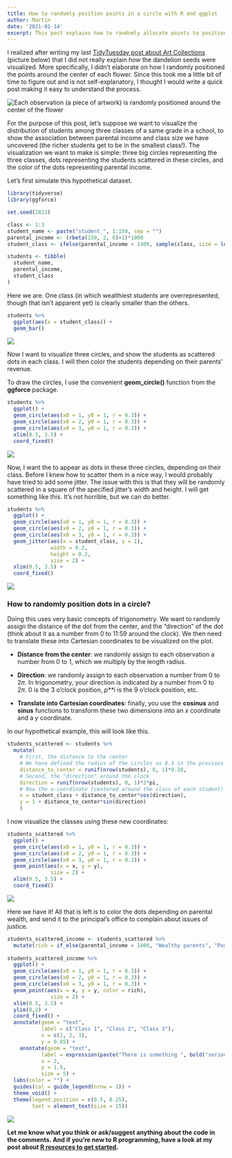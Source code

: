 ```yaml
---
title: How to randomly position points in a circle with R and ggplot
author: Martin
date: '2021-01-14'
excerpt: This post explains how to randomly allocate points to positions on a disk using R, for the purpose of various data visualizations.
---
```


I realized after writing my last [TidyTuesday post about Art
Collections](https://martindevaux.com/2021/01/tidytuesday-art-collections/)
(picture below) that I did not really explain how the dandelion seeds
were visualized. More specifically, I didn’t elaborate on how I randomly
positioned the points around the center of each flower. Since this took
me a little bit of time to figure out and is not self-explanatory, I
thought I would write a quick post making it easy to understand the
process.

![Each observation (a piece of artwork) is randomly positioned around
the center of the
flower](https://res.cloudinary.com/dt1gua70y/image/upload/v1610553394/tidytuesday_01_12_f6ywny.png)

For the purpose of this post, let’s suppose we want to visualize the
distribution of students among three classes of a same grade in a
school, to show the association between parental income and class size
we have uncovered (the richer students get to be in the smallest
class!). The visualization we want to make is simple: three big circles
representing the three classes, dots representing the students scattered
in these circles, and the color of the dots representing parental
income.

Let’s first simulate this hypothetical dataset.

``` r
library(tidyverse)
library(ggforce)
```

``` r
set.seed(2021)

class <- 1:3
student_name <- paste("student_", 1:150, sep = "")
parental_income <- (rbeta(150, 2, 6)+1)*1000
student_class <- ifelse(parental_income < 1400, sample(class, size = length(parental_income[parental_income<1400]), replace = TRUE, prob =c(1,1,0.3)), sample(class, size = length(parental_income[parental_income>=1400]), replace = TRUE, prob =c(0.5,0.5,1)))

students <- tibble(
  student_name,
  parental_income,
  student_class
)
```

Here we are. One class (in which wealthiest students are
overrepresented, though that isn’t apparent yet) is clearly smaller than
the others.

``` r
students %>% 
  ggplot(aes(x = student_class)) +
  geom_bar()
```

![](/files/2021-01-14-how-to-random-position-points-in-a-circle-with-r/unnamed-chunk-4-1.png)<!-- -->

Now I want to visualize three circles, and show the students as
scattered dots in each class. I will then color the students depending
on their parents’ revenue.

To draw the circles, I use the convenient **geom_circle()** function
from the **ggforce** package.

``` r
students %>% 
  ggplot() +
  geom_circle(aes(x0 = 1, y0 = 1, r = 0.3)) +
  geom_circle(aes(x0 = 2, y0 = 1, r = 0.3)) +
  geom_circle(aes(x0 = 3, y0 = 1, r = 0.3)) +
  xlim(0.5, 3.5) +
  coord_fixed()
```

![](/files/2021-01-14-how-to-random-position-points-in-a-circle-with-r/unnamed-chunk-5-1.png)<!-- -->

Now, I want the to appear as dots in these three circles, depending on
their class. Before I knew how to scatter them in a nice way, I would
probably have tried to add some jitter. The issue with this is that they
will be randomly scattered in a square of the specified jitter’s width
and height. I will get something like this. It’s not horrible, but we
can do better.

``` r
students %>% 
  ggplot() +
  geom_circle(aes(x0 = 1, y0 = 1, r = 0.3)) +
  geom_circle(aes(x0 = 2, y0 = 1, r = 0.3)) +
  geom_circle(aes(x0 = 3, y0 = 1, r = 0.3)) +
  geom_jitter(aes(x = student_class, y = 1),
              width = 0.2,
              height = 0.2,
              size = 2) +
  xlim(0.5, 3.5) +
  coord_fixed()
```

![](/files/2021-01-14-how-to-random-position-points-in-a-circle-with-r/unnamed-chunk-6-1.png)<!-- -->

### How to randomly position dots in a circle?

Doing this uses very basic concepts of trigonometry. We want to randomly
assign the distance of the dot from the center, and the “direction” of
the dot (think about it as a number from 0 to 11:59 around the clock).
We then need to translate these into Cartesian coordinates to be
visualized on the plot.

-   **Distance from the center**: we randomly assign to each observation
    a number from 0 to 1, which we multiply by the length radius.

-   **Direction**: we randomly assign to each observation a number from
    0 to 2*π*. In trigonometry, your direction is indicated by a number
    from 0 to 2*π*. 0 is the 3 o’clock position, *p**i* is the 9 o’clock
    position, etc.

-   **Translate into Cartesian coordinates**: finally, you use the
    **cosinus** and **sinus** functions to transform these two
    dimensions into an *x* coordinate and a *y* coordinate.

In our hypothetical example, this will look like this.

``` r
students_scattered <- students %>% 
  mutate(
    # First, the distance to the center
    # We have defined the radius of the circles as 0.3 in the previous plots, so I make this one 0.28 to make sure the dots fit.
    distance_to_center = runif(nrow(students), 0, 1)*0.28,
    # Second, the "direction" around the clock
    direction = runif(nrow(students), 0, 1)*2*pi,
    # Now the x-coordinate (centered around the class of each student)
    x = student_class + distance_to_center*cos(direction),
    y = 1 + distance_to_center*sin(direction)
    )
```

I now visualize the classes using these new coordinates:

``` r
students_scattered %>% 
  ggplot() +
  geom_circle(aes(x0 = 1, y0 = 1, r = 0.3)) +
  geom_circle(aes(x0 = 2, y0 = 1, r = 0.3)) +
  geom_circle(aes(x0 = 3, y0 = 1, r = 0.3)) +
  geom_point(aes(x = x, y = y),
              size = 2) +
  xlim(0.5, 3.5) +
  coord_fixed()
```

![](/files/2021-01-14-how-to-random-position-points-in-a-circle-with-r/unnamed-chunk-8-1.png)<!-- -->

Here we have it! All that is left is to color the dots depending on
parental wealth, and send it to the principal’s office to complain about
issues of justice.

``` r
students_scattered_income <- students_scattered %>% 
  mutate(rich = if_else(parental_income > 1400, "Wealthy parents", "Poorer parents"))
  
students_scattered_income %>% 
  ggplot() +
  geom_circle(aes(x0 = 1, y0 = 1, r = 0.3)) +
  geom_circle(aes(x0 = 2, y0 = 1, r = 0.3)) +
  geom_circle(aes(x0 = 3, y0 = 1, r = 0.3)) +
  geom_point(aes(x = x, y = y, color = rich),
              size = 2) +
  xlim(0.5, 3.5) +
  ylim(0,2) +
  coord_fixed() +
  annotate(geom = "text",
           label = c("Class 1", "Class 2", "Class 3"),
           x = c(1, 2, 3),
           y = 0.65) +
    annotate(geom = "text",
           label = expression(paste("There is something ", bold("seriously wrong"), " about class distribution")),
           x = 2,
           y = 1.5,
           size = 5) +
  labs(color = "") +
  guides(col = guide_legend(nrow = 1)) +
  theme_void() +
  theme(legend.position = c(0.5, 0.25),
        text = element_text(size = 15))
```

![](/files/2021-01-14-how-to-random-position-points-in-a-circle-with-r/unnamed-chunk-9-1.png)<!-- -->

**Let me know what you think or ask/suggest anything about the code in
the comments. And if you’re new to R programming, have a look at my post
about [R resources to get
started](https://martindevaux.com/2021/01/r_resources_beginners_intermediate/).**
